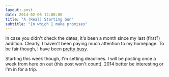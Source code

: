 ```yaml
---
layout: post
date: 2014-02-05 12:00:00
title: "A (Real) Starting Gun"
subtitle: "In which I make promises"
---
```


In case you didn't check the dates, it's been a month since my last (first?) addition.  Clearly, I haven't been paying much attention to my homepage. To be fair though, I have been [pretty busy](https://www.youtube.com/watch?v=LtuvTNA6MgM).

Starting this week though, I'm setting deadlines.  I will be posting once a week from here on out (this post won't count).  2014 better be interesting or I'm in for a trip.